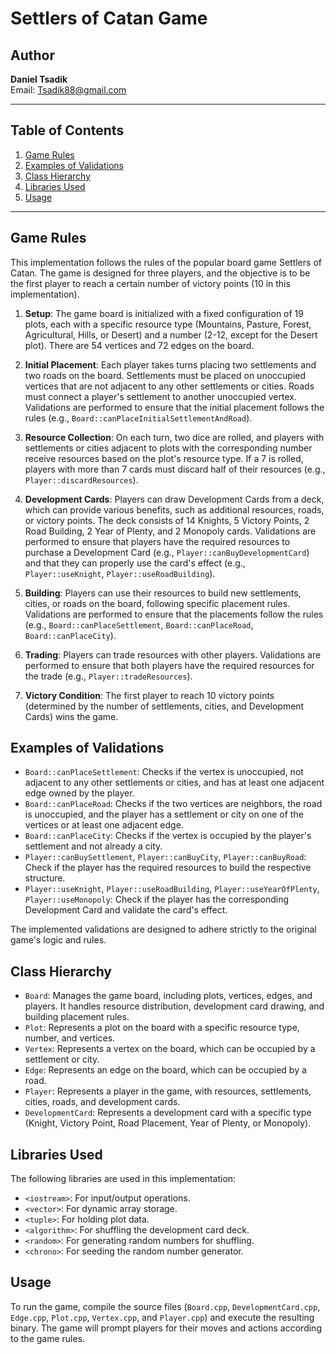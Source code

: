# Settlers of Catan Game

## Author
**Daniel Tsadik**  
Email: [Tsadik88@gmail.com](mailto:Tsadik88@gmail.com)

---

## Table of Contents
1. [Game Rules](#game-rules)
2. [Examples of Validations](#examples-of-validations)
3. [Class Hierarchy](#class-hierarchy)
4. [Libraries Used](#libraries-used)
5. [Usage](#usage)

---

## Game Rules

This implementation follows the rules of the popular board game Settlers of Catan. The game is designed for three players, and the objective is to be the first player to reach a certain number of victory points (10 in this implementation).

1. **Setup**: The game board is initialized with a fixed configuration of 19 plots, each with a specific resource type (Mountains, Pasture, Forest, Agricultural, Hills, or Desert) and a number (2-12, except for the Desert plot). There are 54 vertices and 72 edges on the board.

2. **Initial Placement**: Each player takes turns placing two settlements and two roads on the board. Settlements must be placed on unoccupied vertices that are not adjacent to any other settlements or cities. Roads must connect a player's settlement to another unoccupied vertex. Validations are performed to ensure that the initial placement follows the rules (e.g., `Board::canPlaceInitialSettlementAndRoad`).

3. **Resource Collection**: On each turn, two dice are rolled, and players with settlements or cities adjacent to plots with the corresponding number receive resources based on the plot's resource type. If a 7 is rolled, players with more than 7 cards must discard half of their resources (e.g., `Player::discardResources`).

4. **Development Cards**: Players can draw Development Cards from a deck, which can provide various benefits, such as additional resources, roads, or victory points. The deck consists of 14 Knights, 5 Victory Points, 2 Road Building, 2 Year of Plenty, and 2 Monopoly cards. Validations are performed to ensure that players have the required resources to purchase a Development Card (e.g., `Player::canBuyDevelopmentCard`) and that they can properly use the card's effect (e.g., `Player::useKnight`, `Player::useRoadBuilding`).

5. **Building**: Players can use their resources to build new settlements, cities, or roads on the board, following specific placement rules. Validations are performed to ensure that the placements follow the rules (e.g., `Board::canPlaceSettlement`, `Board::canPlaceRoad`, `Board::canPlaceCity`).

6. **Trading**: Players can trade resources with other players. Validations are performed to ensure that both players have the required resources for the trade (e.g., `Player::tradeResources`).

7. **Victory Condition**: The first player to reach 10 victory points (determined by the number of settlements, cities, and Development Cards) wins the game.

## Examples of Validations

- `Board::canPlaceSettlement`: Checks if the vertex is unoccupied, not adjacent to any other settlements or cities, and has at least one adjacent edge owned by the player.
- `Board::canPlaceRoad`: Checks if the two vertices are neighbors, the road is unoccupied, and the player has a settlement or city on one of the vertices or at least one adjacent edge.
- `Board::canPlaceCity`: Checks if the vertex is occupied by the player's settlement and not already a city.
- `Player::canBuySettlement`, `Player::canBuyCity`, `Player::canBuyRoad`: Check if the player has the required resources to build the respective structure.
- `Player::useKnight`, `Player::useRoadBuilding`, `Player::useYearOfPlenty`, `Player::useMonopoly`: Check if the player has the corresponding Development Card and validate the card's effect.

The implemented validations are designed to adhere strictly to the original game's logic and rules.

## Class Hierarchy

- `Board`: Manages the game board, including plots, vertices, edges, and players. It handles resource distribution, development card drawing, and building placement rules.
- `Plot`: Represents a plot on the board with a specific resource type, number, and vertices.
- `Vertex`: Represents a vertex on the board, which can be occupied by a settlement or city.
- `Edge`: Represents an edge on the board, which can be occupied by a road.
- `Player`: Represents a player in the game, with resources, settlements, cities, roads, and development cards.
- `DevelopmentCard`: Represents a development card with a specific type (Knight, Victory Point, Road Placement, Year of Plenty, or Monopoly).

## Libraries Used

The following libraries are used in this implementation:

- `<iostream>`: For input/output operations.
- `<vector>`: For dynamic array storage.
- `<tuple>`: For holding plot data.
- `<algorithm>`: For shuffling the development card deck.
- `<random>`: For generating random numbers for shuffling.
- `<chrono>`: For seeding the random number generator.

## Usage

To run the game, compile the source files (`Board.cpp`, `DevelopmentCard.cpp`, `Edge.cpp`, `Plot.cpp`, `Vertex.cpp`, and `Player.cpp`) and execute the resulting binary. The game will prompt players for their moves and actions according to the game rules.
